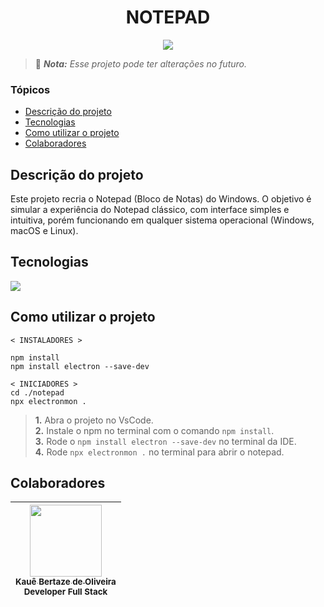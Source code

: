 <h1 align="center">NOTEPAD</h1>

<p align="center">

<img loading="lazy" src="http://img.shields.io/static/v1?label=STATUS&message=CONCLUIDO&color=GREEN&style=for-the-badge"/>

</p>

> 🔔 ***Nota:** Esse projeto pode ter alterações no futuro.*

### Tópicos

- [Descrição do projeto](#descrição-do-projeto)
- [Tecnologias](#tecnologias)
- [Como utilizar o projeto](#como-utilizar-o-projeto)
- [Colaboradores](#colaboradores)

## Descrição do projeto

Este projeto recria o Notepad (Bloco de Notas) do Windows. O objetivo é simular a experiência do Notepad clássico, com interface simples e intuitiva, porém funcionando em qualquer sistema operacional (Windows, macOS e Linux).

## Tecnologias

<div width="140px">
    <img src="https://skillicons.dev/icons?i=javascript,electron,html,css,vscode" />
</div>

## Como utilizar o projeto

```
< INSTALADORES >

npm install
npm install electron --save-dev

< INICIADORES >
cd ./notepad
npx electronmon .
```

> **1.** Abra o projeto no VsCode.<br>
> **2.** Instale o npm no terminal com o comando `npm install`.<br>
> **3.** Rode o `npm install electron --save-dev` no terminal da IDE.<br>
> **4.** Rode `npx electronmon .` no terminal para abrir o notepad.<br>

## Colaboradores

| [<img src="https://avatars.githubusercontent.com/u/69527468?v=4" width=115><br><sub>Kauê Bertaze de Oliveira</sub>](https://github.com/KaueTTS)<br><sub>Developer Full Stack</sub> |
| :---:
